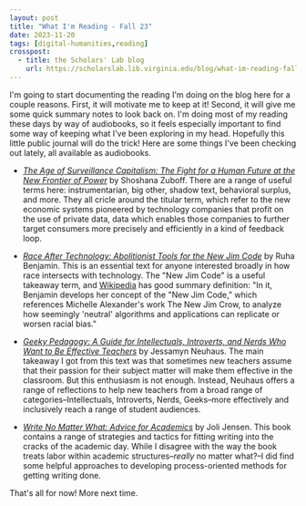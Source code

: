 ```yaml
---
layout: post
title: "What I'm Reading - Fall 23"
date: 2023-11-20
tags: [digital-humanities,reading]
crosspost:
  - title: the Scholars' Lab blog
    url: https://scholarslab.lib.virginia.edu/blog/what-im-reading-fall-23
---
```


I'm going to start documenting the reading I'm doing on the blog here for a couple reasons. First, it will motivate me to keep at it! Second, it will give me some quick summary notes to look back on. I'm doing most of my reading these days by way of audiobooks, so it feels especially important to find some way of keeping what I've been exploring in my head. Hopefully this little public journal will do the trick! Here are some things I've been checking out lately, all available as audiobooks. 

* _[The Age of Surveillance Capitalism: The Fight for a Human Future at the New Frontier of Power](https://www.hachettebookgroup.com/titles/shoshana-zuboff/the-age-of-surveillance-capitalism/9781610395694/?lens=publicaffairs)_ by Shoshana Zuboff. There are a range of useful terms here: instrumentarian, big other, shadow text, behavioral surplus, and more. They all cricle around the titular term, which refer to the new economic systems pioneered by technology companies that profit on the use of private data, data which enables those companies to further target consumers more precisely and efficiently in a kind of feedback loop. 

* _[Race After Technology: Abolitionist Tools for the New Jim Code](https://www.ruhabenjamin.com/race-after-technology)_ by Ruha Benjamin. This is an essential text for anyone interested broadly in how race intersects with technology. The "New Jim Code" is a useful takeaway term, and [Wikipedia](https://en.wikipedia.org/wiki/Race_After_Technology#:~:text=In%20it%2C%20Benjamin%20develops%20her,replicate%20or%20worsen%20racial%20bias.) has good summary definition: "In it, Benjamin develops her concept of the "New Jim Code," which references Michelle Alexander's work The New Jim Crow, to analyze how seemingly 'neutral' algorithms and applications can replicate or worsen racial bias."

* _[Geeky Pedagogy: A Guide for Intellectuals, Introverts, and Nerds Who Want to Be Effective Teachers](https://wvupressonline.com/node/804)_ by Jessamyn Neuhaus. The main takeaway I got from this text was that sometimes new teachers assume that their passion for their subject matter will make them effective in the classroom. But this enthusiasm is not enough. Instead, Neuhaus offers a range of reflections to help new teachers from a broad range of categories–Intellectuals, Introverts, Nerds, Geeks–more effectively and inclusively reach a range of student audiences.

* _[Write No Matter What: Advice for Academics](https://press.uchicago.edu/ucp/books/book/chicago/W/bo26049293.html)_ by Joli Jensen. This book contains a range of strategies and tactics for fitting writing into the cracks of the academic day. While I disagree with the way the book treats labor within academic structures–_really_ no matter what?–I did find some helpful approaches to developing process-oriented methods for getting writing done. 

That's all for now! More next time. 
